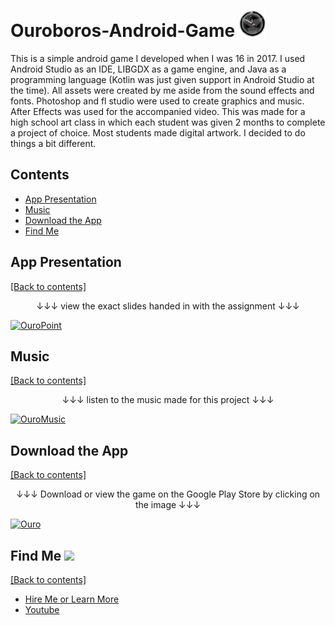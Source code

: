 # Ouroboros-Android-Game <img src="https://github.com/WilliamAmbrozic/Ouroboros-Android-Game/blob/master/Screenshots/LOGO.png" width="42">
This is a simple android game I developed when I was 16 in 2017. I used Android Studio as an IDE, LIBGDX as a game engine, and Java as a programming language (Kotlin was just given support in Android Studio at the time). All assets were created by me aside from the sound effects and fonts. Photoshop and fl studio were used to create graphics and music. After Effects was used for the accompanied video. This was made for a high school art class in which each student was given 2 months to complete a project of choice. Most students made digital artwork. I decided to do things a bit different.

## Contents
- [App Presentation](https://github.com/WilliamAmbrozic/Ouroboros-Android-Game#app-presentation)
- [Music](https://github.com/WilliamAmbrozic/Ouroboros-Android-Game#music)
- [Download the App](https://github.com/WilliamAmbrozic/Ouroboros-Android-Game#download-the-app)
- [Find Me](https://github.com/WilliamAmbrozic/Ouroboros-Android-Game#find-me-)

## App Presentation

[[Back to contents]](https://github.com/WilliamAmbrozic/Ouroboros-Android-Game#contents)

<p align="center"> ↓↓↓ view the exact slides handed in with the assignment ↓↓↓ </p>

[![OuroPoint](https://imgur.com/download/k9r8TZr)](https://github.com/WilliamAmbrozic/Ouroboros-Android-Game/blob/master/Screenshots/Ouroboros.pptx?raw=true)

## Music

[[Back to contents]](https://github.com/WilliamAmbrozic/Ouroboros-Android-Game#contents)

<p align="center"> ↓↓↓ listen to the music made for this project ↓↓↓ </p>

[![OuroMusic](https://imgur.com/download/ALPBghu)](https://www.youtube.com/watch?v=EMU1n3Dfgg0)

## Download the App

[[Back to contents]](https://github.com/WilliamAmbrozic/Ouroboros-Android-Game#contents)

<p align="center">↓↓↓ Download or view the game on the Google Play Store by clicking on the image ↓↓↓</p>

[![Ouro](https://i.imgur.com/CIchpsu.png)](https://play.google.com/store/apps/details?id=com.game.willouroboros&hl=en)

## Find Me <img src="https://imgur.com/download/FpDFVjy" width="25"> 

[[Back to contents]](https://github.com/WilliamAmbrozic/Ouroboros-Android-Game#contents)

- [Hire Me or Learn More](https://williamambrozic.info)
- [Youtube](https://www.youtube.com/channel/UCL-VushY6SO0ofPTZ8iB3ag)
